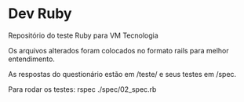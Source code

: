 # Dev Ruby

Repositório do teste Ruby para VM Tecnologia

Os arquivos alterados foram colocados no formato rails para melhor entendimento.

As respostas do questionário estão em /teste/ e seus testes em /spec.

Para rodar os testes:
rspec ./spec/02_spec.rb